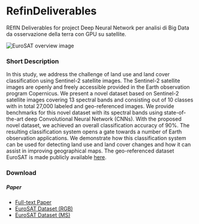 # RefinDeliverables
REfIN Deliverables for project Deep Neural Network per analisi di Big Data da osservazione della terra con GPU su satellite.

![EuroSAT overview image](https://github.com/phelber/EuroSAT/blob/master/eurosat_overview_small.jpg?raw=true)

### Short Description

In this study, we address the challenge of land use and land cover classification using Sentinel-2 satellite images. The Sentinel-2 satellite images are openly and freely accessible provided in the Earth observation program Copernicus. We present a novel dataset based on Sentinel-2 satellite images covering 13 spectral bands and consisting out of 10 classes with in total 27,000 labeled and geo-referenced images. We provide benchmarks for this novel dataset with its spectral bands using state-of-the-art deep Convolutional Neural Network (CNNs). With the proposed novel dataset, we achieved an overall classification accuracy of 90\%. The resulting classification system opens a gate towards a number of Earth observation applications. We demonstrate how this classification system can be used for detecting land use and land cover changes and how it can assist in improving geographical maps. The geo-referenced dataset EuroSAT is made publicly available [here](#).

### Download

##### Paper
* [Full-text Paper](https://www.mdpi.com/2072-4292/13/20/4083)
* [EuroSAT Dataset (RGB)](https://madm.dfki.de/files/sentinel/EuroSAT.zip)
* [EuroSAT Dataset (MS)](https://madm.dfki.de/files/sentinel/EuroSATallBands.zip)

